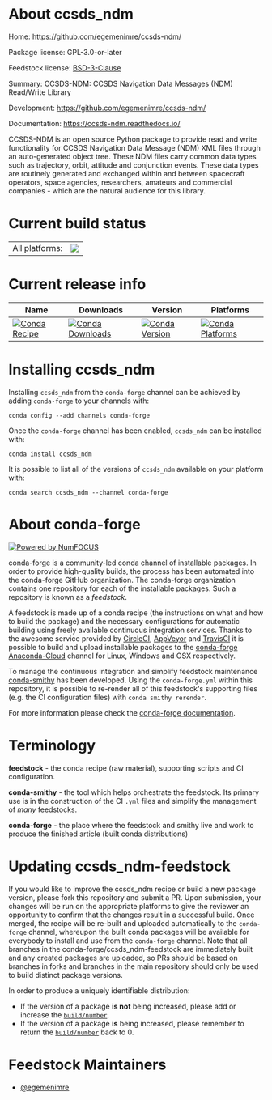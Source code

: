 About ccsds_ndm
===============

Home: https://github.com/egemenimre/ccsds-ndm/

Package license: GPL-3.0-or-later

Feedstock license: [BSD-3-Clause](https://github.com/conda-forge/ccsds_ndm-feedstock/blob/master/LICENSE.txt)

Summary: CCSDS-NDM: CCSDS Navigation Data Messages (NDM) Read/Write Library

Development: https://github.com/egemenimre/ccsds-ndm/

Documentation: https://ccsds-ndm.readthedocs.io/

CCSDS-NDM is an open source Python package to provide read and write functionality for CCSDS Navigation Data Message (NDM) XML files through an auto-generated object tree. These NDM files carry common data types such as trajectory, orbit, attitude and conjunction events. These data types are routinely generated and exchanged within and between spacecraft operators, space agencies, researchers, amateurs and commercial companies - which are the natural audience for this library.

Current build status
====================


<table><tr><td>All platforms:</td>
    <td>
      <a href="https://dev.azure.com/conda-forge/feedstock-builds/_build/latest?definitionId=11298&branchName=master">
        <img src="https://dev.azure.com/conda-forge/feedstock-builds/_apis/build/status/ccsds_ndm-feedstock?branchName=master">
      </a>
    </td>
  </tr>
</table>

Current release info
====================

| Name | Downloads | Version | Platforms |
| --- | --- | --- | --- |
| [![Conda Recipe](https://img.shields.io/badge/recipe-ccsds_ndm-green.svg)](https://anaconda.org/conda-forge/ccsds_ndm) | [![Conda Downloads](https://img.shields.io/conda/dn/conda-forge/ccsds_ndm.svg)](https://anaconda.org/conda-forge/ccsds_ndm) | [![Conda Version](https://img.shields.io/conda/vn/conda-forge/ccsds_ndm.svg)](https://anaconda.org/conda-forge/ccsds_ndm) | [![Conda Platforms](https://img.shields.io/conda/pn/conda-forge/ccsds_ndm.svg)](https://anaconda.org/conda-forge/ccsds_ndm) |

Installing ccsds_ndm
====================

Installing `ccsds_ndm` from the `conda-forge` channel can be achieved by adding `conda-forge` to your channels with:

```
conda config --add channels conda-forge
```

Once the `conda-forge` channel has been enabled, `ccsds_ndm` can be installed with:

```
conda install ccsds_ndm
```

It is possible to list all of the versions of `ccsds_ndm` available on your platform with:

```
conda search ccsds_ndm --channel conda-forge
```


About conda-forge
=================

[![Powered by NumFOCUS](https://img.shields.io/badge/powered%20by-NumFOCUS-orange.svg?style=flat&colorA=E1523D&colorB=007D8A)](http://numfocus.org)

conda-forge is a community-led conda channel of installable packages.
In order to provide high-quality builds, the process has been automated into the
conda-forge GitHub organization. The conda-forge organization contains one repository
for each of the installable packages. Such a repository is known as a *feedstock*.

A feedstock is made up of a conda recipe (the instructions on what and how to build
the package) and the necessary configurations for automatic building using freely
available continuous integration services. Thanks to the awesome service provided by
[CircleCI](https://circleci.com/), [AppVeyor](https://www.appveyor.com/)
and [TravisCI](https://travis-ci.com/) it is possible to build and upload installable
packages to the [conda-forge](https://anaconda.org/conda-forge)
[Anaconda-Cloud](https://anaconda.org/) channel for Linux, Windows and OSX respectively.

To manage the continuous integration and simplify feedstock maintenance
[conda-smithy](https://github.com/conda-forge/conda-smithy) has been developed.
Using the ``conda-forge.yml`` within this repository, it is possible to re-render all of
this feedstock's supporting files (e.g. the CI configuration files) with ``conda smithy rerender``.

For more information please check the [conda-forge documentation](https://conda-forge.org/docs/).

Terminology
===========

**feedstock** - the conda recipe (raw material), supporting scripts and CI configuration.

**conda-smithy** - the tool which helps orchestrate the feedstock.
                   Its primary use is in the construction of the CI ``.yml`` files
                   and simplify the management of *many* feedstocks.

**conda-forge** - the place where the feedstock and smithy live and work to
                  produce the finished article (built conda distributions)


Updating ccsds_ndm-feedstock
============================

If you would like to improve the ccsds_ndm recipe or build a new
package version, please fork this repository and submit a PR. Upon submission,
your changes will be run on the appropriate platforms to give the reviewer an
opportunity to confirm that the changes result in a successful build. Once
merged, the recipe will be re-built and uploaded automatically to the
`conda-forge` channel, whereupon the built conda packages will be available for
everybody to install and use from the `conda-forge` channel.
Note that all branches in the conda-forge/ccsds_ndm-feedstock are
immediately built and any created packages are uploaded, so PRs should be based
on branches in forks and branches in the main repository should only be used to
build distinct package versions.

In order to produce a uniquely identifiable distribution:
 * If the version of a package **is not** being increased, please add or increase
   the [``build/number``](https://conda.io/docs/user-guide/tasks/build-packages/define-metadata.html#build-number-and-string).
 * If the version of a package **is** being increased, please remember to return
   the [``build/number``](https://conda.io/docs/user-guide/tasks/build-packages/define-metadata.html#build-number-and-string)
   back to 0.

Feedstock Maintainers
=====================

* [@egemenimre](https://github.com/egemenimre/)

